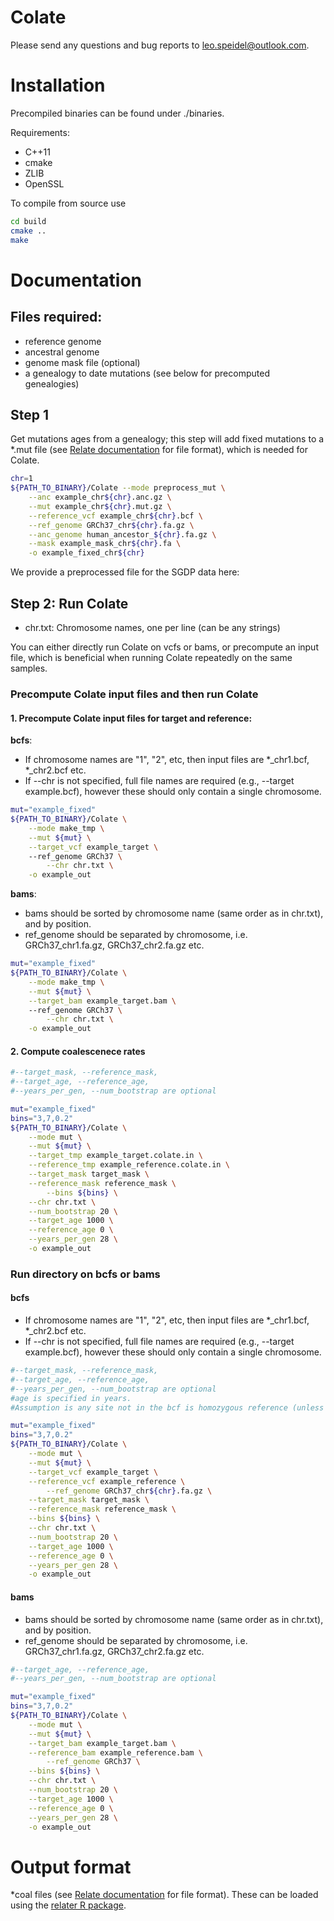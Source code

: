 # Colate

Please send any questions and bug reports to leo.speidel@outlook.com.


# Installation

Precompiled binaries can be found under ./binaries.

Requirements:

- C++11
- cmake
- ZLIB
- OpenSSL

To compile from source use
```` bash
cd build
cmake ..
make
````

# Documentation

## Files required:
- reference genome
- ancestral genome
- genome mask file (optional)
- a genealogy to date mutations (see below for precomputed genealogies)

## Step 1

Get mutations ages from a genealogy; this step will add fixed mutations to a *.mut file (see [Relate documentation](https://myersgroup.github.io/relate/getting_started.html#Output) for file format), which is needed for Colate.
```` bash
chr=1
${PATH_TO_BINARY}/Colate --mode preprocess_mut \
	--anc example_chr${chr}.anc.gz \
	--mut example_chr${chr}.mut.gz \
	--reference_vcf example_chr${chr}.bcf \
	--ref_genome GRCh37_chr${chr}.fa.gz \
	--anc_genome human_ancestor_${chr}.fa.gz \
	--mask example_mask_chr${chr}.fa \
	-o example_fixed_chr${chr}
````

We provide a preprocessed file for the SGDP data here:

## Step 2: Run Colate

- chr.txt: Chromosome names, one per line (can be any strings)

You can either directly run Colate on vcfs or bams, or precompute an input file, which is beneficial when running Colate repeatedly on the same samples.

### Precompute Colate input files and then run Colate
#### 1. Precompute Colate input files for target and reference: 

**bcfs**:
- If chromosome names are "1", "2", etc, then input files are *\_chr1.bcf, *\_chr2.bcf etc.
- If --chr is not specified, full file names are required (e.g., --target example.bcf), however these should only contain a single chromosome.

```` bash
mut="example_fixed"
${PATH_TO_BINARY}/Colate \
	--mode make_tmp \
	--mut ${mut} \
	--target_vcf example_target \ 
	--ref_genome GRCh37 \
        --chr chr.txt \
	-o example_out
````

**bams**:
- bams should be sorted by chromosome name (same order as in chr.txt), and by position.
- ref_genome should be separated by chromosome, i.e. GRCh37\_chr1.fa.gz, GRCh37\_chr2.fa.gz etc.

```` bash
mut="example_fixed"
${PATH_TO_BINARY}/Colate \
	--mode make_tmp \
	--mut ${mut} \
	--target_bam example_target.bam \ 
	--ref_genome GRCh37 \
        --chr chr.txt \
	-o example_out
````

#### 2. Compute coalescenece rates

```` bash
#--target_mask, --reference_mask, 
#--target_age, --reference_age, 
#--years_per_gen, --num_bootstrap are optional

mut="example_fixed"
bins="3,7,0.2"
${PATH_TO_BINARY}/Colate \
	--mode mut \
	--mut ${mut} \
	--target_tmp example_target.colate.in \
	--reference_tmp example_reference.colate.in \
	--target_mask target_mask \
	--reference_mask reference_mask \
        --bins ${bins} \
	--chr chr.txt \
	--num_bootstrap 20 \
	--target_age 1000 \
	--reference_age 0 \
	--years_per_gen 28 \
	-o example_out
````

### Run directory on bcfs or bams 

#### bcfs

- If chromosome names are "1", "2", etc, then input files are *\_chr1.bcf, *\_chr2.bcf etc.
- If --chr is not specified, full file names are required (e.g., --target example.bcf), however these should only contain a single chromosome.

```` bash
#--target_mask, --reference_mask, 
#--target_age, --reference_age, 
#--years_per_gen, --num_bootstrap are optional
#age is specified in years.
#Assumption is any site not in the bcf is homozygous reference (unless masked out by a mask file).

mut="example_fixed"
bins="3,7,0.2"
${PATH_TO_BINARY}/Colate \
	--mode mut \
	--mut ${mut} \
	--target_vcf example_target \
	--reference_vcf example_reference \
        --ref_genome GRCh37_chr${chr}.fa.gz \
	--target_mask target_mask \
	--reference_mask reference_mask \
	--bins ${bins} \
	--chr chr.txt \
	--num_bootstrap 20 \
	--target_age 1000 \
	--reference_age 0 \
	--years_per_gen 28 \
	-o example_out
````

#### bams

- bams should be sorted by chromosome name (same order as in chr.txt), and by position.
- ref_genome should be separated by chromosome, i.e. GRCh37\_chr1.fa.gz, GRCh37\_chr2.fa.gz etc.

```` bash
#--target_age, --reference_age, 
#--years_per_gen, --num_bootstrap are optional

mut="example_fixed"
bins="3,7,0.2"
${PATH_TO_BINARY}/Colate \
	--mode mut \
	--mut ${mut} \
	--target_bam example_target.bam \
	--reference_bam example_reference.bam \
        --ref_genome GRCh37 \
	--bins ${bins} \
	--chr chr.txt \
	--num_bootstrap 20 \
	--target_age 1000 \
	--reference_age 0 \
	--years_per_gen 28 \
	-o example_out
````


# Output format

*coal files (see [Relate documentation](https://myersgroup.github.io/relate/modules.html#PopulationSizeScript_FileFormats) for file format).
These can be loaded using the [relater R package](https://github.com/leospeidel/relater).
